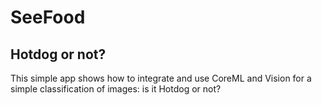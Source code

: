 # SeeFood
## Hotdog or not? 

This simple app shows how to integrate and use CoreML and Vision for a simple classification of images: is it Hotdog or not? 
